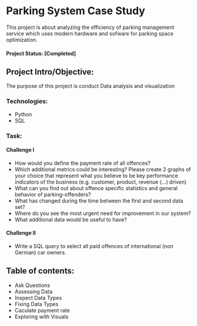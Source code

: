 # Parking System Case Study

This project is about analyzing the efficiency of parking management service which uses modern hardware and sofware for parking space optimization.

#### Project Status: [Completed]
## Project Intro/Objective:

The purpose of this project is conduct Data analysis and visualization

### Technologies:

-   Python
-   SQL

### Task:
#### Challenge I
- How would you define the payment rate of all offences?
- Which additional metrics could be interesting?
Please create 2 graphs of your choice that represent what you believe to be key performance
indicators of the business (e.g. customer, product, revenue (...) driven)
- What can you find out about offence specific statistics and general behavior of parking-offenders?
-  What has changed during the time between the first and second data set?
- Where do you see the most urgent need for improvement in our system?
- What additional data would be useful to have?

#### Challenge II
- Write a SQL query to select all paid offences of international (non German) car
owners.

## Table of contents:
-   Ask Questions
-   Assessing Data
-   Inspect Data Types
-   Fixing Data Types
-   Caculate payment rate
-   Exploring with Visuals
